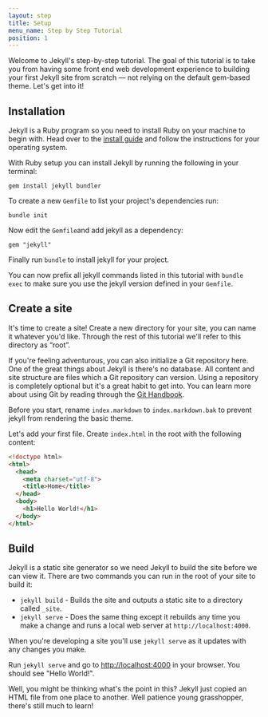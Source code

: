 ```yaml
---
layout: step
title: Setup
menu_name: Step by Step Tutorial
position: 1
---
```

Welcome to Jekyll's step-by-step tutorial. The goal of this tutorial is to take
you from having some front end web development experience to building your
first Jekyll site from scratch — not relying on the default gem-based theme. 
Let's get into it!

## Installation

Jekyll is a Ruby program so you need to install Ruby on your machine to begin
with. Head over to the [install guide](/docs/installation/) and follow the
instructions for your operating system.

With Ruby setup you can install Jekyll by running the following in your
terminal:

```
gem install jekyll bundler
```

To create a new `Gemfile` to list your project's dependencies run:

```
bundle init
```

Now edit the `Gemfile`and add jekyll as a dependency:

```
gem "jekyll"
```

Finally run `bundle` to install jekyll for your project.

You can now prefix all jekyll commands listed in this tutorial with `bundle exec` 
to make sure you use the jekyll version defined in your `Gemfile`.

## Create a site

It's time to create a site! Create a new directory for your site, you can name
it whatever you'd like. Through the rest of this tutorial we'll refer to this
directory as “root”.

If you're feeling adventurous, you can also initialize a Git repository here.
One of the great things about Jekyll is there's no database. All content and
site structure are files which a Git repository can version. Using a repository
is completely optional but it's a great habit to get into. You can learn more
about using Git by reading through the
[Git Handbook](https://guides.github.com/introduction/git-handbook/).

Before you start, rename `index.markdown` to `index.markdown.bak` to prevent jekyll from rendering the basic theme. 

Let's add your first file. Create `index.html` in the root with the following
content:

```html
<!doctype html>
<html>
  <head>
    <meta charset="utf-8">
    <title>Home</title>
  </head>
  <body>
    <h1>Hello World!</h1>
  </body>
</html>
```

## Build

Jekyll is a static site generator so we need Jekyll to build the site
before we can view it. There are two commands you can run in the root of your site
to build it:

* `jekyll build` - Builds the site and outputs a static site to a directory
called `_site`.
* `jekyll serve` - Does the same thing except it rebuilds any time you make
a change and runs a local web server at `http://localhost:4000`.

When you're developing a site you'll use `jekyll serve` as it updates with any
changes you make.

Run `jekyll serve` and go to
<a href="http://localhost:4000" target="_blank" data-proofer-ignore>http://localhost:4000</a> in
your browser. You should see "Hello World!".

Well, you might be thinking what's the point in this? Jekyll just copied an
HTML file from one place to another. Well patience young grasshopper, there's
still much to learn!
